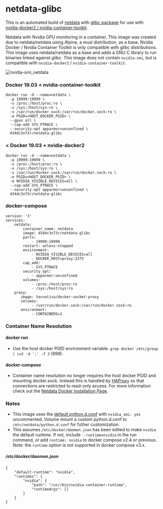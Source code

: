 # netdata-glibc
This is an automated build of [netdata](https://github.com/netdata/netdata) with [glibc package](https://github.com/sgerrand/alpine-pkg-glibc) for use with [nvidia-docker2 / nvidia-container-toolkit](https://github.com/NVIDIA/nvidia-docker).

Netdata with Nvidia GPU monitoring in a container. This image was created due to netdata/netdata using Alpine, a musl distribution, as a base. Nvidia Docker / Nvidia Container Toolkit is  only compatible with glibc distributions. This image uses netdata/netdata as a base and adds a GNU C library to run binaries linked against glibc. This image does not contain `nvidia-smi`, but is compatible with `nvidia-docker2` / `nvidia-container-toolkit`.

![nvidia-smi_netdata](https://user-images.githubusercontent.com/9123670/58919768-269d0180-86e4-11e9-8405-2a7b7c5917c7.png)

### Docker 19.03 + nvidia-container-toolkit
```
docker run -d --name=netdata \
  -p 19999:19999 \
  -v /proc:/host/proc:ro \
  -v /sys:/host/sys:ro \
  -v /var/run/docker.sock:/var/run/docker.sock:ro \
  -e PGID=<HOST_DOCKER_PGID> \
  --gpus all \
  --cap-add SYS_PTRACE \
  --security-opt apparmor=unconfined \
  d34dc3n73r/netdata-glibc
```

### < Docker 19.03 + nvidia-docker2
```
docker run -d --name=netdata \
  -p 19999:19999 \
  -v /proc:/host/proc:ro \
  -v /sys:/host/sys:ro \
  -v /var/run/docker.sock:/var/run/docker.sock:ro \
  -e PGID=<HOST_DOCKER_PGID> \
  -e NVIDIA_VISIBLE_DEVICES=all \
  --cap-add SYS_PTRACE \
  --security-opt apparmor=unconfined \
  d34dc3n73r/netdata-glibc
```  

### docker-compose
```
version: '3'
services:
    netdata:
        container_name: netdata
        image: d34dc3n73r/netdata-glibc
        ports:
            - 19999:19999
        restart: unless-stopped
        environment:
            - NVIDIA_VISIBLE_DEVICES=all
            - DOCKER_HOST=proxy:2375
        cap_add:
            - SYS_PTRACE
        security_opt:
            - apparmor:unconfined
        volumes:
            - /proc:/host/proc:ro
            - /sys:/host/sys:ro
    proxy:
       image: tecnativa/docker-socket-proxy
       volumes:
            - /var/run/docker.sock:/var/run/docker.sock:ro
       environment:
            - CONTAINERS=1
```  

### Container Name Resolution
#### docker run
 - Use the host docker PGID environment variable. `grep docker /etc/group | cut -d ':' -f 3` (999).
#### docker-compose
 - Container name resolution no longer requires the host docker PGID and mounting docker.sock. Instead this is handled by [HAProxy](https://docs.netdata.cloud/docs/running-behind-haproxy/) so that connections are restricted to read-only access. For more information check out the [Netdata Docker Installation Page](https://github.com/netdata/netdata/tree/master/packaging/docker). 

### Notes
- This image uses the [default python.d.conf](https://github.com/netdata/netdata/blob/master/collectors/python.d.plugin/python.d.conf) with `nvidia_smi: yes` uncommented. Volume mount a custom python.d.conf to `/etc/netdata/python.d.conf` for futher customization. 
 - This assumes `/etc/docker/daemon.json` has been edited to make `nvidia` the default runtime. If not, include `--runtime=nvidia` in the run command, or add `runtime: nvidia` to docker compose v2.4 or previous. Note: the `runtime` option is not supported in docker compose v3.x.

##### /etc/docker/daemon.json
```
{
    "default-runtime": "nvidia",
    "runtimes": {
        "nvidia": {
            "path": "/usr/bin/nvidia-container-runtime",
            "runtimeArgs": []
        }
    }
}
```

